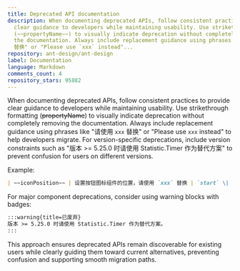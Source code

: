 ```yaml
---
title: Deprecated API documentation
description: When documenting deprecated APIs, follow consistent practices to provide
  clear guidance to developers while maintaining usability. Use strikethrough formatting
  (~~propertyName~~) to visually indicate deprecation without completely removing
  the documentation. Always include replacement guidance using phrases like "请使用 `xxx`
  替换" or "Please use `xxx` instead"...
repository: ant-design/ant-design
label: Documentation
language: Markdown
comments_count: 4
repository_stars: 95882
---
```


When documenting deprecated APIs, follow consistent practices to provide clear guidance to developers while maintaining usability. Use strikethrough formatting (~~propertyName~~) to visually indicate deprecation without completely removing the documentation. Always include replacement guidance using phrases like "请使用 `xxx` 替换" or "Please use `xxx` instead" to help developers migrate. For version-specific deprecations, include version constraints such as "版本 >= 5.25.0 时请使用 Statistic.Timer 作为替代方案" to prevent confusion for users on different versions.

Example:
```markdown
| ~~iconPosition~~ | 设置按钮图标组件的位置，请使用 `xxx` 替换 | `start` \| `end` | `start` | 5.17.0 |
```

For major component deprecations, consider using warning blocks with badges:
```markdown
:::warning{title=已废弃}
版本 >= 5.25.0 时请使用 Statistic.Timer 作为替代方案。
:::
```

This approach ensures deprecated APIs remain discoverable for existing users while clearly guiding them toward current alternatives, preventing confusion and supporting smooth migration paths.